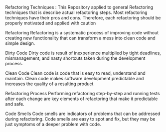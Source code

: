 Refactoring Techniques :
This Repository applied to general Refactoring techniques that is describe actual refactoring
steps. Most refactoring techniques have their
pros and cons. Therefore, each refactoring
should be properly motivated and
applied with caution


Refactoring
Refactoring is a systematic process of improving code
without creating new functionality that can transform
a mess into clean code and simple design.

Dirty Code
Dirty code is result of inexperience
multiplied by tight deadlines,
mismanagement, and nasty
shortcuts taken during the
development process.

Clean Code
Clean code is code that is easy to read,
understand and maintain. Clean code makes
software development predictable
and increases the quality
of a resulting product

Refactoring Process
Performing refactoring step-by-step and
running tests after each change are key
elements of refactoring that make it
predictable and safe.

Code Smells
Code smells are indicators of problems that can be
addressed during refactoring. Code smells are
easy to spot and fix, but they may be just
symptoms of a deeper problem
with code.


